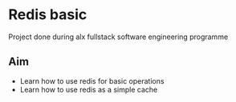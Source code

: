 # Redis basic

Project done during alx fullstack software engineering programme

## Aim

- Learn how to use redis for basic operations
- Learn how to use redis as a simple cache
